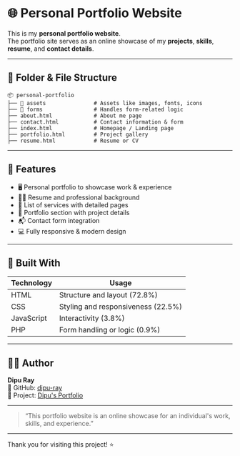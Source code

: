 # 🌐 Personal Portfolio Website
This is my **personal portfolio website**.  
The portfolio site serves as an online showcase of my **projects**, **skills**, **resume**, and **contact details**.

---

## 📁 Folder & File Structure
```
📦 personal-portfolio
├── 📁 assets               # Assets like images, fonts, icons
├── 📁 forms                # Handles form-related logic
├── about.html             # About me page
├── contact.html           # Contact information & form
├── index.html             # Homepage / Landing page
├── portfolio.html         # Project gallery
├── resume.html            # Resume or CV
```

---

## 🌟 Features
- 🖥️ Personal portfolio to showcase work & experience
- 🧑‍💼 Resume and professional background
- 🧰 List of services with detailed pages
- 📂 Portfolio section with project details
- 📬 Contact form integration
- 💻 Fully responsive & modern design

---

## 🔧 Built With
| Technology | Usage                         |
|------------|-------------------------------|
| HTML       | Structure and layout (72.8%)  |
| CSS        | Styling and responsiveness (22.5%) |
| JavaScript | Interactivity (3.8%)          |
| PHP        | Form handling or logic (0.9%) |

---

## 👨‍💻 Author
**Dipu Ray**  
🔗 GitHub: [dipu-ray](https://github.com/dipu-ray)
<br>
🔗 Project: [Dipu's Portfolio](https://dipu-ray.github.io/personal-portfolio/)

---

> “This portfolio website is an online showcase for an individual's work, skills, and experience.”

---

Thank you for visiting this project! ⭐